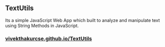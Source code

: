 <h2>TextUtils</h2>
<p>Its a simple JavaScript Web App which built to analyze and manipulate
text using String Methods in JavaScript.</p>

<h3><a href="https://vivekthakurcse.github.io/TextUtils/">
vivekthakurcse.github.io/TextUtils</a></h3>